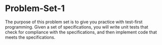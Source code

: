 # Problem-Set-1
The purpose of this problem set is to give you practice with test-first programming. Given a set of specifications, you will write unit tests that check for compliance with the specifications, and then implement code that meets the specifications.
